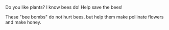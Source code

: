 Do you like plants? I know bees do! Help save the bees! 

These "bee bombs" do not hurt bees, but help them make pollinate flowers and make honey.
